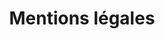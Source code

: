 ---
layout: page
title: Mentions légales
description: >
  Découvrez mes 6 champs de compétence dans la conception/réalisation de projets print, web et digitaux. (Créations ou refontes de logos, affiches, sites web, illustrations ou d’autres supports visuels personnels/professionnels).

no_groups: true
---